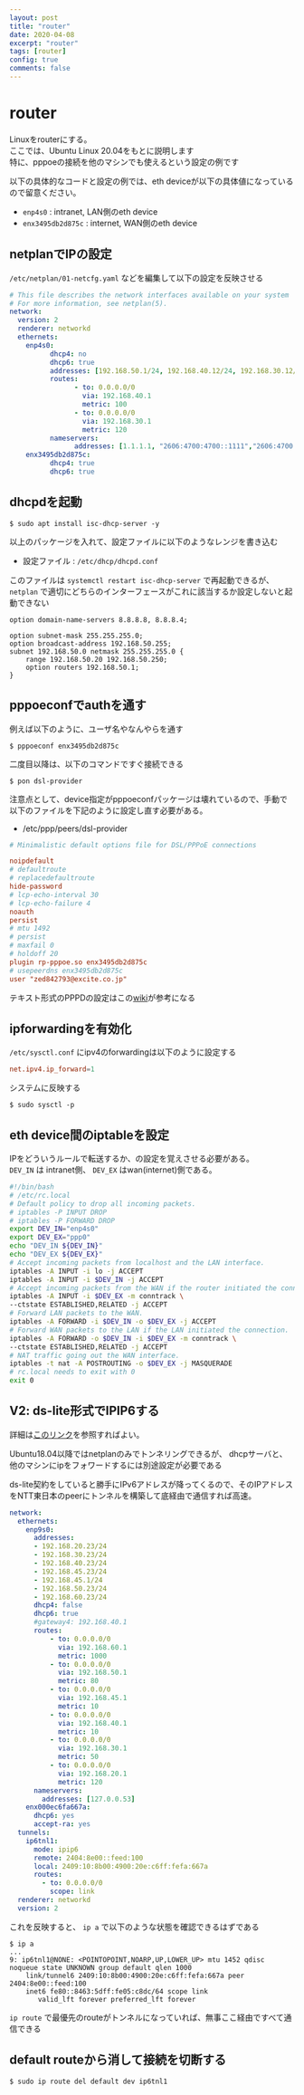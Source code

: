 ```yaml
---
layout: post
title: "router"
date: 2020-04-08
excerpt: "router"
tags: [router]
config: true
comments: false
---
```



# router
 Linuxをrouterにする。  
 ここでは、Ubuntu Linux 20.04をもとに説明します  
 特に、pppoeの接続を他のマシンでも使えるという設定の例です

 以下の具体的なコードと設定の例では、eth deviceが以下の具体値になっているので留意ください。 

 - `enp4s0` : intranet, LAN側のeth device
 - `enx3495db2d875c` : internet, WAN側のeth device

## netplanでIPの設定

`/etc/netplan/01-netcfg.yaml` などを編集して以下の設定を反映させる

```yaml
# This file describes the network interfaces available on your system
# For more information, see netplan(5).
network:
  version: 2
  renderer: networkd
  ethernets:
    enp4s0:
          dhcp4: no
          dhcp6: true
          addresses: [192.168.50.1/24, 192.168.40.12/24, 192.168.30.12/24, 192.168.20.12/24]
          routes:
                - to: 0.0.0.0/0
                  via: 192.168.40.1
                  metric: 100
                - to: 0.0.0.0/0
                  via: 192.168.30.1
                  metric: 120
          nameservers:
          		addresses: [1.1.1.1, "2606:4700:4700::1111","2606:4700:4700::1001",8.8.4.4,8.8.8.8]
    enx3495db2d875c:
          dhcp4: true
          dhcp6: true
```

## dhcpdを起動

```console
$ sudo apt install isc-dhcp-server -y
```
以上のパッケージを入れて、設定ファイルに以下のようなレンジを書き込む

 - 設定ファイル : `/etc/dhcp/dhcpd.conf`  

このファイルは `systemctl restart isc-dhcp-server` で再起動できるが、 `netplan` で適切にどちらのインターフェースがこれに該当するか設定しないと起動できない

```
option domain-name-servers 8.8.8.8, 8.8.8.4;

option subnet-mask 255.255.255.0;
option broadcast-address 192.168.50.255;
subnet 192.168.50.0 netmask 255.255.255.0 {
	range 192.168.50.20 192.168.50.250;
	option routers 192.168.50.1;
}
```

## pppoeconfでauthを通す
例えば以下のように、ユーザ名やなんやらを通す

```console
$ pppoeconf enx3495db2d875c 
```

二度目以降は、以下のコマンドですぐ接続できる

```console
$ pon dsl-provider
```

注意点として、device指定がpppoeconfパッケージは壊れているので、手動で以下のファイルを下記のように設定し直す必要がある。  

 - /etc/ppp/peers/dsl-provider

```conf
# Minimalistic default options file for DSL/PPPoE connections

noipdefault
# defaultroute
# replacedefaultroute
hide-password
# lcp-echo-interval 30
# lcp-echo-failure 4
noauth
persist
# mtu 1492
# persist
# maxfail 0
# holdoff 20
plugin rp-pppoe.so enx3495db2d875c
# usepeerdns enx3495db2d875c
user "zed842793@excite.co.jp"
```

テキスト形式のPPPDの設定はこの[wiki](https://wiki.archlinux.jp/index.php/Pppd)が参考になる  



## ipforwardingを有効化

`/etc/sysctl.conf` にipv4のforwardingは以下のように設定する

```conf
net.ipv4.ip_forward=1
```

システムに反映する
```console
$ sudo sysctl -p 
```

## eth device間のiptableを設定

IPをどういうルールで転送するか、の設定を覚えさせる必要がある。  
`DEV_IN` は intranet側、 `DEV_EX` はwan(internet)側である。  

```sh
#!/bin/bash
# /etc/rc.local
# Default policy to drop all incoming packets.
# iptables -P INPUT DROP
# iptables -P FORWARD DROP
export DEV_IN="enp4s0"
export DEV_EX="ppp0"
echo "DEV_IN ${DEV_IN}"
echo "DEV_EX ${DEV_EX}"
# Accept incoming packets from localhost and the LAN interface.
iptables -A INPUT -i lo -j ACCEPT
iptables -A INPUT -i $DEV_IN -j ACCEPT
# Accept incoming packets from the WAN if the router initiated the connection.
iptables -A INPUT -i $DEV_EX -m conntrack \
--ctstate ESTABLISHED,RELATED -j ACCEPT
# Forward LAN packets to the WAN.
iptables -A FORWARD -i $DEV_IN -o $DEV_EX -j ACCEPT
# Forward WAN packets to the LAN if the LAN initiated the connection.
iptables -A FORWARD -o $DEV_IN -i $DEV_EX -m conntrack \
--ctstate ESTABLISHED,RELATED -j ACCEPT
# NAT traffic going out the WAN interface.
iptables -t nat -A POSTROUTING -o $DEV_EX -j MASQUERADE
# rc.local needs to exit with 0
exit 0
```


## V2: ds-lite形式でIPIP6する

詳細は[このリンク](https://mxnl.com/ds-lite/)を参照すればよい。 

Ubuntu18.04以降ではnetplanのみでトンネリングできるが、 dhcpサーバと、他のマシンにipをフォワードするには別途設定が必要である

ds-lite契約をしていると勝手にIPv6アドレスが降ってくるので、そのIPアドレスをNTT東日本のpeerにトンネルを構築して底経由で通信すれば高速。

```yaml
network:
  ethernets:
    enp9s0:
      addresses:
      - 192.168.20.23/24
      - 192.168.30.23/24
      - 192.168.40.23/24
      - 192.168.45.23/24
      - 192.168.45.1/24
      - 192.168.50.23/24
      - 192.168.60.23/24
      dhcp4: false
      dhcp6: true
      #gateway4: 192.168.40.1
      routes:
          - to: 0.0.0.0/0
            via: 192.168.60.1
            metric: 1000
          - to: 0.0.0.0/0
            via: 192.168.50.1
            metric: 80
          - to: 0.0.0.0/0
            via: 192.168.45.1
            metric: 10
          - to: 0.0.0.0/0
            via: 192.168.40.1
            metric: 10
          - to: 0.0.0.0/0
            via: 192.168.30.1
            metric: 50
          - to: 0.0.0.0/0
            via: 192.168.20.1
            metric: 120
      nameservers:
        addresses: [127.0.0.53]
    enx000ec6fa667a:
      dhcp6: yes
      accept-ra: yes
  tunnels:
    ip6tnl1:
      mode: ipip6
      remote: 2404:8e00::feed:100
      local: 2409:10:8b00:4900:20e:c6ff:fefa:667a
      routes:
        - to: 0.0.0.0/0
          scope: link
  renderer: networkd
  version: 2
```

これを反映すると、 `ip a` で以下のような状態を確認できるはずである 

```console
$ ip a
...
9: ip6tnl1@NONE: <POINTOPOINT,NOARP,UP,LOWER_UP> mtu 1452 qdisc noqueue state UNKNOWN group default qlen 1000
    link/tunnel6 2409:10:8b00:4900:20e:c6ff:fefa:667a peer 2404:8e00::feed:100
    inet6 fe80::8463:5dff:fe05:c8dc/64 scope link 
       valid_lft forever preferred_lft forever
```

`ip route` で最優先のrouteがトンネルになっていれば、無事ここ経由ですべて通信できる  


## default routeから消して接続を切断する

```console
$ sudo ip route del default dev ip6tnl1
```
